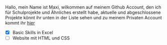 Hallo, mein Name ist Maxi, wilkommen auf meinem Github Account, den ich für Schulprojekte und Ähnliches erstellt habe, aktuelle und abgeschlossene Projekte könnt ihr unten in der Liste sehen und zu meinem Privaten Account kommt ihr [hier](https://github.com/maxiamzocken)

- [x] Basic Skills in Excel 
- [ ] Website mit HTML und CSS
